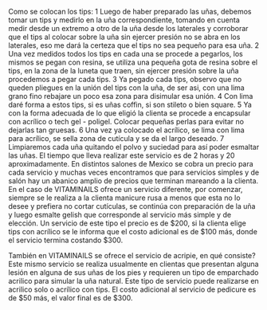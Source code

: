 Como se colocan los tips:
1 Luego de haber preparado las uñas, debemos tomar un tips y medirlo en la uña correspondiente, tomando en cuenta medir desde un extremo a otro de la uña desde los laterales y corroborar que el tips al colocar sobre la uña sin ejercer presión no se abra en los laterales, eso me dará la certeza que el tips no sea pequeño para esa uña.
2 Una vez medidos todos los tips en cada una se procede a pegarlos, los mismos se pegan con resina, se utiliza una pequeña gota de resina sobre el tips, en la zona de la luneta que traen, sin ejercer presión sobre la uña procedemos a pegar cada tips.
3 Ya pegado cada tips, observo que no queden pliegues en la unión del tips con la uña, de ser asi, con una lima grano fino rebajare un poco esa zona para disimular esa unión.
4 Con lima daré forma a estos tips, si es uñas coffin, si son stileto o bien square. 
5 Ya con la forma adecuada de lo que eligió la clienta se procede a encapsular con acrílico o tech gel - poligel. Colocar pequeñas perlas para evitar no dejarlas tan gruesas.
6 Una vez ya colocado el acrílico, se lima con lima para acrílico, se sella zona de cutícula y se da el largo deseado.
7 Limpiaremos cada uña quitando el polvo y suciedad para así poder esmaltar las uñas.
El tiempo que lleva realizar este servicio es de 2 horas y 20 aproximadamente. En distintos salones de Mexico se cobra un precio para cada servicio y muchas veces encontramos que para servicios simples y de salón hay un abanico amplio de precios que terminan mareando a la clienta. En el caso de VITAMINAILS ofrece un servicio diferente, por comenzar, siempre se le realiza a la clienta manicure rusa a menos que esta no lo desee y prefiera no cortar cutículas, se continúa con preparación de la uña y luego esmalte gelish que corresponde al servicio más simple y de elección. Un servicio de este tipo el precio es de $200, si la clienta elige tips con acrílico se le informa que el costo adicional es de $100 más, donde el servicio termina costando $300.

También en VITAMINAILS se ofrece el servicio de acripie, en qué consiste?
Este mismo servicio se realiza usualmente en clientas que presentan alguna lesión en alguna de sus uñas de los pies y requieren un tipo de emparchado acrilico para simular la uña natural. Este tipo de servicio puede realizarse en acrilico solo o acrílico con tips. El costo adicional al servicio de pedicure es de $50 más, el valor final es de $300.
